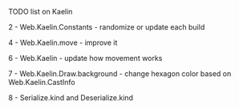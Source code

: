 TODO list on Kaelin

2 - Web.Kaelin.Constants - randomize or update each build

4 - Web.Kaelin.move - improve it 

6 - Web.Kaelin - update how movement works 

7 - Web.Kaelin.Draw.background - change hexagon color based on Web.Kaelin.CastInfo

8 - Serialize.kind and Deserialize.kind
